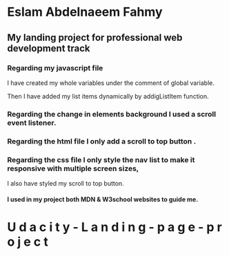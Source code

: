 
# Eslam Abdelnaeem Fahmy 
## My landing project for professional web development track


### Regarding my javascript file 

I have created my whole variables under the comment of global variable.

Then I have added my list items dynamically by addigListItem function.

### Regarding the change in elements background I used a scroll event listener.

### Regarding the html file I only add a scroll to top button .

### Regarding the css file I only style the nav list to make it responsive with multiple screen sizes,

I also have styled my scroll to top button.

#### I used in my project both MDN & W3school websites to guide me.


#   U d a c i t y - L a n d i n g - p a g e - p r o j e c t  
 